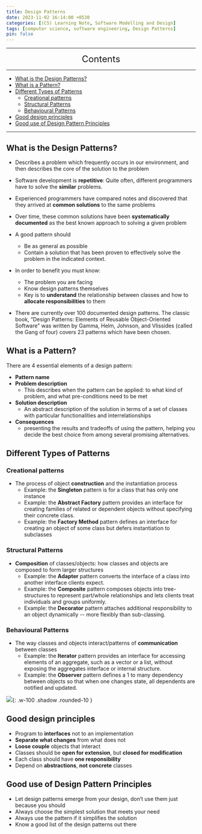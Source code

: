 ```yaml
---
title: Design Patterns
date: 2023-11-02 16:14:00 +0530
categories: [(CS) Learning Note, Software Modelling and Design]
tags: [computer science, software engineering, Design Patterns]
pin: false
---
```


---
<center><font size='5'> Contents </font></center>

---

<!-- TOC -->
  * [What is the Design Patterns?](#what-is-the-design-patterns)
  * [What is a Pattern?](#what-is-a-pattern)
  * [Different Types of Patterns](#different-types-of-patterns)
    * [Creational patterns](#creational-patterns)
    * [Structural Patterns](#structural-patterns)
    * [Behavioural Patterns](#behavioural-patterns)
  * [Good design principles](#good-design-principles)
  * [Good use of Design Pattern Principles](#good-use-of-design-pattern-principles)
<!-- TOC -->

---

## What is the Design Patterns?

- Describes a problem which frequently occurs in our environment, and then describes the core of the solution to the problem
- Software development is **repetitive**: Quite often, different programmers have to solve the **similar** problems.
- Experienced programmers have compared notes and discovered that they arrived at **common solutions** to the same problems
- Over time, these common solutions have been **systematically documented** as the best known approach to solving a given problem

- A good pattern should
  - Be as general as possible
  - Contain a solution that has been proven to effectively solve the problem in the indicated context.

- In order to benefit you must know:
  - The problem you are facing
  - Know design patterns themselves
  - Key is to **understand** the relationship between classes and how to **allocate responsibilities** to them

- There are currently over 100 documented design patterns. The classic book, “Design Patterns: Elements of Reusable Object-Oriented Software” was written by Gamma, Helm, Johnson, and Vlissides (called the Gang of four) covers 23 patterns which have been chosen.

## What is a Pattern?

There are 4 essential elements of a design pattern:

- **Pattern name**
- **Problem description**
  - This describes when the pattern can be applied: to what kind of problem, and what pre-conditions need to be met
- **Solution description**
  - An abstract description of the solution in terms of a set of classes with particular functionalities and interrelationships
- **Consequences**
  - presenting the results and tradeoffs of using the pattern, helping you decide the best choice from among several promising alternatives.

## Different Types of Patterns

### Creational patterns

- The process of object **construction** and the instantiation process
  - Example: the **Singleton** pattern is for a class that has only one instance
  - Example: the **Abstract Factory** pattern provides an interface for creating families of related or dependent objects without specifying their concrete class.
  - Example: the **Factory Method** pattern defines an interface for creating an object of some class but defers instantiation to subclasses

### Structural Patterns

- **Composition** of classes/objects: how classes and objects are composed to form larger structures
  - Example: the **Adapter** pattern converts the interface of a class into another interface clients expect.
  - Example: the **Composite** pattern composes objects into tree-structures to represent part/whole relationships and lets clients treat individuals and groups uniformly.
  - Example: the **Decorator** pattern attaches additional responsibility to an object dynamically -- more flexibly than sub-classing.

### Behavioural Patterns

- The way classes and objects interact/patterns of **communication** between classes
  - Example: the **Iterator** pattern provides an interface for accessing elements of an aggregate, such as a vector or a list, without exposing the aggregates interface or internal structure.
  - Example: the **Observer** pattern defines a 1 to many dependency between objects so that when one changes state, all dependents are notified and updated.

![](https://i.postimg.cc/sx4690QT/dp1.png){: .w-100 .shadow .rounded-10 }


## Good design principles

- Program to **interfaces** not to an implementation
- **Separate what changes** from what does not
- **Loose couple** objects that interact
- Classes should be **open for extension**, but **closed for modification**
- Each class should have **one responsibility**
- Depend on **abstractions**, **not concrete** classes

## Good use of Design Pattern Principles

- Let design patterns emerge from your design, don’t use them just because you should
- Always choose the simplest solution that meets your need
- Always use the pattern if it simplifies the solution
- Know a good list of the design patterns out there
